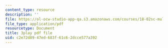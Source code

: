 ```yaml
---
content_type: resource
description: ''
file: https://ol-ocw-studio-app-qa.s3.amazonaws.com/courses/18-02sc-multivariable-calculus-fall-2010/c2e72d8947ed683f61c62dcce577a392_j9GZjr05Heg.pdf
file_type: application/pdf
resourcetype: Document
title: 3play pdf file
uid: c2e72d89-47ed-683f-61c6-2dcce577a392
---
```

